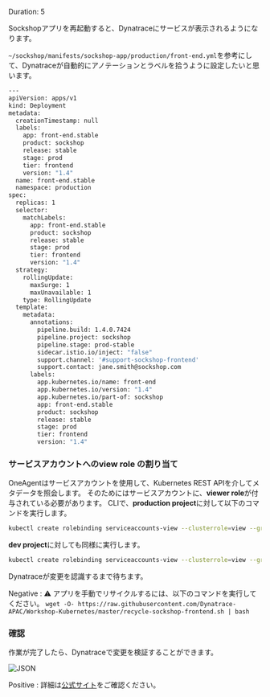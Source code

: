 <!-- Step to setup labels and annotations -->
Duration: 5

Sockshopアプリを再起動すると、Dynatraceにサービスが表示されるようになります。

`~/sockshop/manifests/sockshop-app/production/front-end.yml`を参考にして、Dynatraceが自動的にアノテーションとラベルを拾うように設定したいと思います。

```bash
---
apiVersion: apps/v1
kind: Deployment
metadata:
  creationTimestamp: null
  labels:
    app: front-end.stable
    product: sockshop
    release: stable
    stage: prod
    tier: frontend
    version: "1.4"
  name: front-end.stable
  namespace: production
spec:
  replicas: 1
  selector:
    matchLabels:
      app: front-end.stable
      product: sockshop
      release: stable
      stage: prod
      tier: frontend
      version: "1.4"
  strategy:
    rollingUpdate:
      maxSurge: 1
      maxUnavailable: 1
    type: RollingUpdate
  template:
    metadata:
      annotations:
        pipeline.build: 1.4.0.7424
        pipeline.project: sockshop
        pipeline.stage: prod-stable
        sidecar.istio.io/inject: "false"
        support.channel: '#support-sockshop-frontend'
        support.contact: jane.smith@sockshop.com
      labels:
        app.kubernetes.io/name: front-end
        app.kubernetes.io/version: "1.4"
        app.kubernetes.io/part-of: sockshop
        app: front-end.stable
        product: sockshop
        release: stable
        stage: prod
        tier: frontend
        version: "1.4"
```
### サービスアカウントへのview role の割り当て

OneAgentはサービスアカウントを使用して、Kubernetes REST APIを介してメタデータを照会します。
そのためにはサービスアカウントに、**viewer role**が付与されている必要があります。
CLIで、**production project**に対して以下のコマンドを実行します。

```bash
kubectl create rolebinding serviceaccounts-view --clusterrole=view --group=system:serviceaccounts:production --namespace=production
```

**dev project**に対しても同様に実行します。

```bash
kubectl create rolebinding serviceaccounts-view --clusterrole=view --group=system:serviceaccounts:dev --namespace=dev
```

Dynatraceが変更を認識するまで待ちます。

Negative
: ⚠️ アプリを手動でリサイクルするには、以下のコマンドを実行してください。
`wget -O- https://raw.githubusercontent.com/Dynatrace-APAC/Workshop-Kubernetes/master/recycle-sockshop-frontend.sh | bash`

### 確認

作業が完了したら、Dynatraceで変更を検証することができます。

![JSON](../assets/k8s/Picture12.png)

Positive
: 詳細は[公式サイト](https://www.dynatrace.com/support/help/technology-support/container-platforms/kubernetes/other-deployments-and-configurations/leverage-tags-defined-in-kubernetes-deployments/)をご確認ください。
